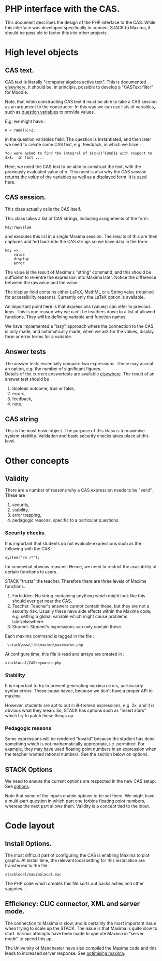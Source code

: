 # PHP interface with the CAS.

This document describes the design of the PHP interface to the 
CAS.  While this interface was developed specifically to 
connect STACK to Maxima, it should be possible to factor this 
into other projects.

# High level objects

## CAS text.

CAS text is literally "computer algebra active text".  This is 
documented [elsewhere](../Authoring/CASText.md).  It should be, in 
principle, possible to develop a "CASText filter" for Moodle.  

Note, that when constructing CAS text it must be able to take a 
CAS session as an argument to the constructor.  In this way we 
can use lists of variables, such as [question 
variables](../Authoring/KeyVals.md) to  provide values.  

E.g. we might have :

    n = rand(5)+2;
    
in the question variables field.  The question is instantiated,  and then later we need to create some CAS text, e.g. feedback, in which we have :
  
    You were asked to find the integral of $(x+2)^{@n@}$ with respect to $x$.  In fact ....
    
Here, we need the CAS text to be able to construct the text, with the previously evaluated value of n.  This need is also why the CAS session returns the *value* of the variables as well as a displayed form.  It is used here.

## CAS session.

This class actually calls the CAS itself.

This class takes a list of CAS strings, including assignments of the form.
 
    key:rawvalue

and executes this list in a single Maxima session.  The results of this are 
then captures and fed back into the CAS strings so we have data in the form: 

    key =>
        value
        display
        error

The value is the result of Maxima's "string" command, and this 
should be sufficient to re-entre the expression into Maxima 
later.  Notice the difference between the rawvalue and the 
value. 

The display field contains either LaTeX, MathML or a String 
value (retained for accessibility reasons).  Currently only the LaTeX option is available.

An important point here is that expressions (values) can refer 
to previous keys. This is one reason why we can't tie teachers 
down to a list of allowed functions.  They will be defining 
variable and function names. 

We have implemented a "lazy" approach where the connection to the CAS is only made, 
and automatically made, when we ask for the values, display form or error terms for a variable.  


## Answer tests

The answer tests essentially compare two expressions.  These may 
accept an option, e.g. the number of significant figures.  
Details of the current answertests are available 
[elsewhere](../Authoring/Answer_tests.md).  The result of an answer test should be

1. Boolean outcome, true or false,
2. errors,
3. feedback,
4. note.


## CAS string

This is the most basic object.  The purpose of this class is to maximise system stability.  Validation and basic security checks takes place at this level.  

# Other concepts

## Validity

There are a number of reasons why a CAS expression needs to be 
"valid".   These are

1. security, 
2. stability, 
3. error trapping,
4. pedagogic reasons, specific to a particular questions. 

### Security checks.

It is important that students do not evaluate expressions such as the following with the CAS :

    system("rm /*");
    
for somewhat obvious reasons!  Hence, we need to restrict the availability of certain functions to users.

STACK "trusts" the teacher.  Therefore there are three levels 
of Maxima functions.

1. Forbidden.  No string containing anything which might look like this should ever get near the CAS.
2. Teacher.  Teacher's answers cannot contain these, but they are not a security risk.  Usually these have side effects within the Maxima code, e.g. setting a global variable which might cause problems later/elsewhere.  
3. Student.  Student's expressions can only contain these.

Each maxima command is tagged in the file :

     \stack\www\lib\maxima\maximafun.php

At configure time, this file is read and arrays are created in :

    stacklocal/CASkeywords.php
        
### Stability

It is important to try to prevent generating maxima errors, 
particularly syntax errors.  These cause havoc, because we 
don't have a proper API to maxima.  

However, students are apt to put in ill-formed expressions, 
e.g. 2x, and it is obvious what they mean.  So, STACK has 
options such as "insert stars" which try to patch these things 
up.   

### Pedagogic reasons

Some expressions will be rendered "invalid" because the student 
has done something which is not mathematically appropriate, 
i.e. permitted.  For example, they may have used floating point 
numbers in an expression when the teacher wanted rational 
numbers.    See the section below on options.

## STACK Options 

We need to ensure the current options are respected in the new CAS setup.  See [options](../Authoring/Options.md).

Note that some of the inputs enable options to be set there.  We might have a multi-part question in which part one forbids floating point numbers, whereas the next part allows them.  Validity is a concept tied to the input.

# Code layout 

## Install Options.

The most difficult part of configuring the CAS is enabling 
Maxima to plot graphs.   At install time, the relevant local 
setting for this installation are transferred to the file :

    stacklocal/maximalocal.mac
    
The PHP code which creates this file sorts out backslashes and 
other vagaries... 

## Efficiency:  CLIC connector, XML and server mode.

The connection to Maxima is slow, and is certainly the most 
important issue when trying to scale up the STACK.  The issue 
is that Maxima is quite slow to start.  Various attempts have 
been made to operate Maxima in "server mode" to speed this up.  

The University of Manchester have also compiled the Maxima code 
and this leads to increased server response.  See [optimising 
maxima](../CAS/Optimising_Maxima.md).


